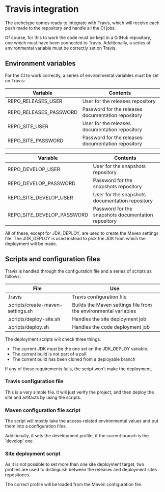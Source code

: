 # Travis integration

The archetype comes ready to integrate with Travis, which will receive each push made to the repository and handle all the CI jobs.

Of course, for this to work the code must be kept in a GitHub repository, one which must have been connected to Travis. Additionally, a series of environmental variable must be correctly set on Travis.

## Environment variables

For the CI to work correctly, a series of environmental variables must be set on Travis:

|Variable|Contents|
|---|---|
|REPO\_RELEASES\_USER|User for the releases repository|
|REPO\_RELEASES\_PASSWORD|Password for the releases documentation repository|
|REPO\_SITE\_USER|User for the releases documentation repository|
|REPO\_SITE\_PASSWORD|Password for the releases documentation repository|

|Variable|Contents|
|---|---|
|REPO\_DEVELOP\_USER|User for the snapshots repository|
|REPO\_DEVELOP\_PASSWORD|Password for the snapshots repository|
|REPO\_SITE\_DEVELOP\_USER|User for the snapshots documentation repository|
|REPO\_SITE\_DEVELOP\_PASSWORD|Password for the snapshots documentation repository|

All of these, except for JDK\_DEPLOY, are used to create the Maven settings file. The JDK\_DEPLOY is used instead to pick the JDK from which the deployment will be made.

## Scripts and configuration files

Travis is handled through the configuration file and a series of scripts as follows:

|File|Use|
|---|---|
|.travis|Travis configuration file|
|.scripts/create-maven-settings.sh|Builds the Maven settings file from the environmental variables|
|.scripts/deploy-site.sh|Handles the site deployment job|
|.scripts/deploy.sh|Handles the code deployment job|

The deployment scripts will check three things:

- The current JDK must be the one set on the JDK\_DEPLOY variable.
- The current build is not part of a pull
- The current build has been cloned from a deployable branch

If any of those requirements fails, the script won't make the deployment.

### Travis configuration file

This is a very simple file. It will just verify the project, and then deploy the site and artifacts by using the scripts.

### Maven configuration file script

The script will mostly take the access-related environmental values and put them into a configuration files.

Additionally, it sets the development profile, if the current branch is the 'develop' one.

### Site deployment script

As it is not possible to set more than one site deployment target, two profiles are used to distinguish between the releases and deployment sites repositories.

The correct profile will be loaded from the Maven configuration file.